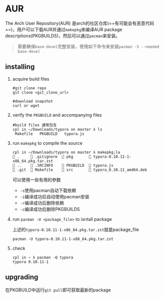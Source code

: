 # AUR

The Arch User Repository(AUR) 是arch的社区仓库(==有可能会有恶意代码==)，用户可以下载AUR并通过`makepkg`来编译AUR package descriptions(PKGBUILDS)，然后可以通过`pacman`来安装。

> 需要确保`base-devel`完整安装，使用如下命令来安装`pacman -S --needed base-devel`

## installing

1. acquire build files

   ```
   #git clone repo
   git clone <git_clone_url>
   
   #download snapshot
   curl or wget 
   ```

2. verify the `PKGBUILD` and accompanying files

   ```
   #build files 通常包含
   cpl in ~/Downloads/typora on master λ ls
    Makefile   PKGBUILD   typora.js
   ```

3. run `makepkg` to compile the source

   ```
   cpl in ~/Downloads/typora on master λ makepkg;la      
    .      .gitignore   pkg        typora-0.10.11-1-x86_64.pkg.tar.zst
    ..     .SRCINFO     PKGBUILD   typora.js
    .git   Makefile     src        typora_0.10.11_amd64.deb 
   ```

   可以使用一些有用的参数

   - `-s`使用pacman自动下载依赖
   - `-i`编译成功后自动使用pacman安装
   - `-r`编译成功后删除依赖
   - `-c`编译成功后删除PKGBUILDS

4. run `pacman -U <package_file>` to isntall package

   上述的`typora-0.10.11-1-x86_64.pkg.tar.zst`就是package_file

   ```
   pacman -U typora-0.10.11-1-x86_64.pkg.tar.zst
   ```

5. check

   ```
   cpl in ~ λ pacman -Q typora 
   typora 0.10.11-1
   ```

## upgrading

在PKGBUILD中运行`git pull`即可获取最新的package
